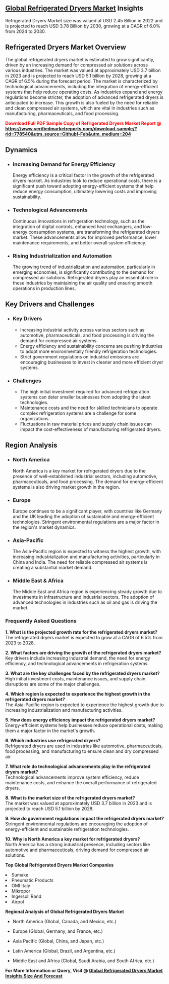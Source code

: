 <h2><a href="https://www.verifiedmarketreports.com/download-sample/?rid=778540&amp;utm_source=Githubf&amp;utm_medium=204" target="_blank">Global Refrigerated Dryers Market</a> Insights</h2><p>Refrigerated Dryers Market size was valued at USD 2.45 Billion in 2022 and is projected to reach USD 3.78 Billion by 2030, growing at a CAGR of 6.0% from 2024 to 2030.</p><p> <h2>Refrigerated Dryers Market Overview</h2> <p>The global refrigerated dryers market is estimated to grow significantly, driven by an increasing demand for compressed air solutions across various industries. The market was valued at approximately USD 3.7 billion in 2023 and is projected to reach USD 5.1 billion by 2028, growing at a CAGR of 6.5% during the forecast period. The market is characterized by technological advancements, including the integration of energy-efficient systems that help reduce operating costs. As industries expand and energy regulations become stricter, the adoption of advanced refrigerated dryers is anticipated to increase. This growth is also fueled by the need for reliable and clean compressed air systems, which are vital in industries such as manufacturing, pharmaceuticals, and food processing.</p> <p><strong><p><span class=""><span style="color: #ff0000;"><strong>Download Full PDF Sample Copy of Refrigerated Dryers Market Report</strong> @ </span><a href="https://www.verifiedmarketreports.com/download-sample/?rid=778540&amp;utm_source=Githubf-Feb&amp;utm_medium=204" target="_blank">https://www.verifiedmarketreports.com/download-sample/?rid=778540&amp;utm_source=Githubf-Feb&amp;utm_medium=204</a></span></p></strong></p> <h2>Dynamics</h2> <ul> <li><h3>Increasing Demand for Energy Efficiency</h3> Energy efficiency is a critical factor in the growth of the refrigerated dryers market. As industries look to reduce operational costs, there is a significant push toward adopting energy-efficient systems that help reduce energy consumption, ultimately lowering costs and improving sustainability.</li> <li><h3>Technological Advancements</h3> Continuous innovations in refrigeration technology, such as the integration of digital controls, enhanced heat exchangers, and low-energy consumption systems, are transforming the refrigerated dryers market. These advancements allow for improved performance, lower maintenance requirements, and better overall system efficiency.</li> <li><h3>Rising Industrialization and Automation</h3> The growing trend of industrialization and automation, particularly in emerging economies, is significantly contributing to the demand for compressed air solutions. Refrigerated dryers play an essential role in these industries by maintaining the air quality and ensuring smooth operations in production lines.</li> </ul> <h2>Key Drivers and Challenges</h2> <ul> <li><h3>Key Drivers</h3> <ul> <li>Increasing industrial activity across various sectors such as automotive, pharmaceuticals, and food processing is driving the demand for compressed air systems.</li> <li>Energy efficiency and sustainability concerns are pushing industries to adopt more environmentally friendly refrigeration technologies.</li> <li>Strict government regulations on industrial emissions are encouraging businesses to invest in cleaner and more efficient dryer systems.</li> </ul> </li> <li><h3>Challenges</h3> <ul> <li>The high initial investment required for advanced refrigeration systems can deter smaller businesses from adopting the latest technologies.</li> <li>Maintenance costs and the need for skilled technicians to operate complex refrigeration systems are a challenge for some organizations.</li> <li>Fluctuations in raw material prices and supply chain issues can impact the cost-effectiveness of manufacturing refrigerated dryers.</li> </ul> </li> </ul> <h2>Region Analysis</h2> <ul> <li><h3>North America</h3> North America is a key market for refrigerated dryers due to the presence of well-established industrial sectors, including automotive, pharmaceuticals, and food processing. The demand for energy-efficient systems is also driving market growth in the region.</li> <li><h3>Europe</h3> Europe continues to be a significant player, with countries like Germany and the UK leading the adoption of sustainable and energy-efficient technologies. Stringent environmental regulations are a major factor in the region's market dynamics.</li> <li><h3>Asia-Pacific</h3> The Asia-Pacific region is expected to witness the highest growth, with increasing industrialization and manufacturing activities, particularly in China and India. The need for reliable compressed air systems is creating a substantial market demand.</li> <li><h3>Middle East & Africa</h3> The Middle East and Africa region is experiencing steady growth due to investments in infrastructure and industrial sectors. The adoption of advanced technologies in industries such as oil and gas is driving the market.</li> </ul> <h3>Frequently Asked Questions</h3> <p><strong>1. What is the projected growth rate for the refrigerated dryers market?</strong><br> The refrigerated dryers market is expected to grow at a CAGR of 6.5% from 2023 to 2028.</p> <p><strong>2. What factors are driving the growth of the refrigerated dryers market?</strong><br> Key drivers include increasing industrial demand, the need for energy efficiency, and technological advancements in refrigeration systems.</p> <p><strong>3. What are the key challenges faced by the refrigerated dryers market?</strong><br> High initial investment costs, maintenance issues, and supply chain disruptions are some of the major challenges.</p> <p><strong>4. Which region is expected to experience the highest growth in the refrigerated dryers market?</strong><br> The Asia-Pacific region is expected to experience the highest growth due to increasing industrialization and manufacturing activities.</p> <p><strong>5. How does energy efficiency impact the refrigerated dryers market?</strong><br> Energy-efficient systems help businesses reduce operational costs, making them a major factor in the market's growth.</p> <p><strong>6. Which industries use refrigerated dryers?</strong><br> Refrigerated dryers are used in industries like automotive, pharmaceuticals, food processing, and manufacturing to ensure clean and dry compressed air.</p> <p><strong>7. What role do technological advancements play in the refrigerated dryers market?</strong><br> Technological advancements improve system efficiency, reduce maintenance costs, and enhance the overall performance of refrigerated dryers.</p> <p><strong>8. What is the market size of the refrigerated dryers market?</strong><br> The market was valued at approximately USD 3.7 billion in 2023 and is projected to reach USD 5.1 billion by 2028.</p> <p><strong>9. How do government regulations impact the refrigerated dryers market?</strong><br> Stringent environmental regulations are encouraging the adoption of energy-efficient and sustainable refrigeration technologies.</p> <p><strong>10. Why is North America a key market for refrigerated dryers?</strong><br> North America has a strong industrial presence, including sectors like automotive and pharmaceuticals, driving demand for compressed air solutions.</p> </p><p><strong>Top Global Refrigerated Dryers Market Companies</strong></p><div data-test-id=""><p><li>Sumake</li><li> Pneumatic Products</li><li> OMI Italy</li><li> Mikropor</li><li> Ingersoll Rand</li><li> Airpol</li></p><div><strong>Regional Analysis of&nbsp;Global Refrigerated Dryers Market</strong></div><ul><li dir="ltr"><p dir="ltr">North America&nbsp;(Global, Canada, and Mexico, etc.)</p></li><li dir="ltr"><p dir="ltr">Europe (Global, Germany, and France, etc.)</p></li><li dir="ltr"><p dir="ltr">Asia Pacific&nbsp;(Global, China, and Japan, etc.)</p></li><li dir="ltr"><p dir="ltr">Latin America&nbsp;(Global, Brazil, and Argentina, etc.)</p></li><li dir="ltr">Middle East and Africa&nbsp;(Global, Saudi Arabia, and South Africa, etc.)</li></ul><p><strong>For More Information or Query, Visit @&nbsp;</strong><strong><a href="https://www.verifiedmarketreports.com/product/refrigerated-dryers-market/?utm_source=Githubf&amp;utm_medium=204" target="_blank">Global Refrigerated Dryers Market Insights Size And Forecast</a></strong></p></div>
